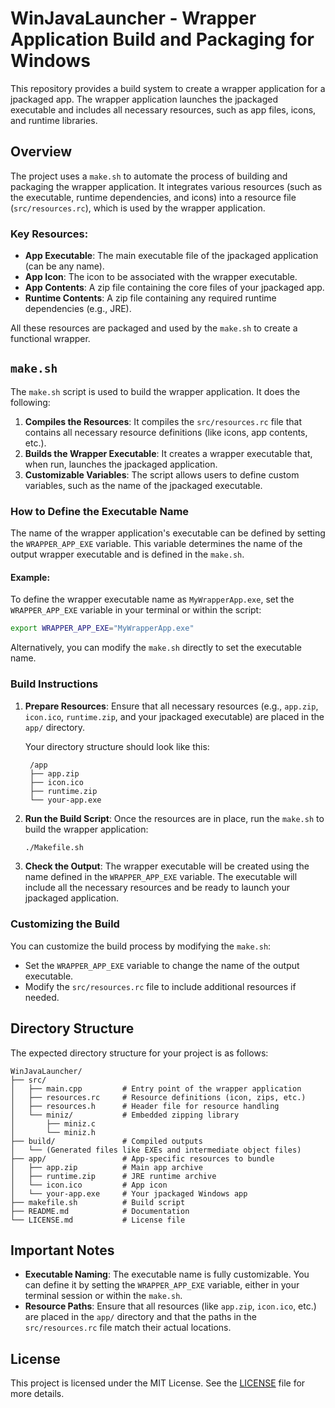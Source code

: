 
# WinJavaLauncher - Wrapper Application Build and Packaging for Windows

This repository provides a build system to create a wrapper application for a jpackaged app. The wrapper application launches the jpackaged executable and includes all necessary resources, such as app files, icons, and runtime libraries.

## Overview

The project uses a `make.sh` to automate the process of building and packaging the wrapper application. It integrates various resources (such as the executable, runtime dependencies, and icons) into a resource file (`src/resources.rc`), which is used by the wrapper application.

### Key Resources:
- **App Executable**: The main executable file of the jpackaged application (can be any name).
- **App Icon**: The icon to be associated with the wrapper executable.
- **App Contents**: A zip file containing the core files of your jpackaged app.
- **Runtime Contents**: A zip file containing any required runtime dependencies (e.g., JRE).

All these resources are packaged and used by the `make.sh` to create a functional wrapper.

## `make.sh`

The `make.sh` script is used to build the wrapper application. It does the following:

1. **Compiles the Resources**: It compiles the `src/resources.rc` file that contains all necessary resource definitions (like icons, app contents, etc.).
2. **Builds the Wrapper Executable**: It creates a wrapper executable that, when run, launches the jpackaged application.
3. **Customizable Variables**: The script allows users to define custom variables, such as the name of the jpackaged executable.

### How to Define the Executable Name

The name of the wrapper application's executable can be defined by setting the `WRAPPER_APP_EXE` variable. This variable determines the name of the output wrapper executable and is defined in the `make.sh`.

#### Example:

To define the wrapper executable name as `MyWrapperApp.exe`, set the `WRAPPER_APP_EXE` variable in your terminal or within the script:

```bash
export WRAPPER_APP_EXE="MyWrapperApp.exe"
```

Alternatively, you can modify the `make.sh` directly to set the executable name.

### Build Instructions

1. **Prepare Resources**: Ensure that all necessary resources (e.g., `app.zip`, `icon.ico`, `runtime.zip`, and your jpackaged executable) are placed in the `app/` directory.

   Your directory structure should look like this:

        /app
        ├── app.zip
        ├── icon.ico
        ├── runtime.zip
        └── your-app.exe

2. **Run the Build Script**: Once the resources are in place, run the `make.sh` to build the wrapper application:
   ```bash
   ./Makefile.sh
   ```

3. **Check the Output**: The wrapper executable will be created using the name defined in the `WRAPPER_APP_EXE` variable. The executable will include all the necessary resources and be ready to launch your jpackaged application.

### Customizing the Build

You can customize the build process by modifying the `make.sh`:
- Set the `WRAPPER_APP_EXE` variable to change the name of the output executable.
- Modify the `src/resources.rc` file to include additional resources if needed.

## Directory Structure

The expected directory structure for your project is as follows:

```
WinJavaLauncher/
├── src/
│   ├── main.cpp         # Entry point of the wrapper application
│   ├── resources.rc     # Resource definitions (icon, zips, etc.)
│   ├── resources.h      # Header file for resource handling
│   └── miniz/           # Embedded zipping library
│       ├── miniz.c
│       └── miniz.h
├── build/               # Compiled outputs
│   └── (Generated files like EXEs and intermediate object files)
├── app/                 # App-specific resources to bundle
│   ├── app.zip          # Main app archive
│   ├── runtime.zip      # JRE runtime archive
│   └── icon.ico         # App icon
│   └── your-app.exe     # Your jpackaged Windows app
├── makefile.sh          # Build script
├── README.md            # Documentation
└── LICENSE.md           # License file
```

## Important Notes

- **Executable Naming**: The executable name is fully customizable. You can define it by setting the `WRAPPER_APP_EXE` variable, either in your terminal session or within the `make.sh`.
- **Resource Paths**: Ensure that all resources (like `app.zip`, `icon.ico`, etc.) are placed in the `app/` directory and that the paths in the `src/resources.rc` file match their actual locations.

## License

This project is licensed under the MIT License. See the [LICENSE](LICENSE.md) file for more details.
